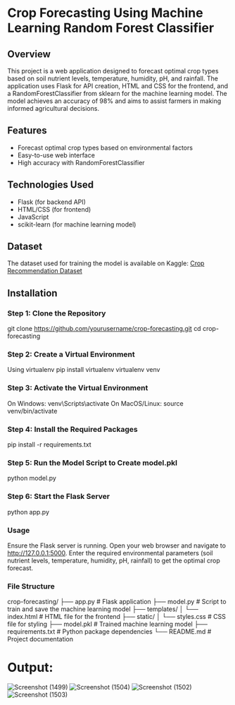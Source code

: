 # Crop Forecasting Using Machine Learning Random Forest Classifier

## Overview

This project is a web application designed to forecast optimal crop types based on soil nutrient levels, temperature, humidity, pH, and rainfall. The application uses Flask for API creation, HTML and CSS for the frontend, and a RandomForestClassifier from sklearn for the machine learning model. The model achieves an accuracy of 98% and aims to assist farmers in making informed agricultural decisions.

## Features

- Forecast optimal crop types based on environmental factors
- Easy-to-use web interface
- High accuracy with RandomForestClassifier

## Technologies Used

- Flask (for backend API)
- HTML/CSS (for frontend)
- JavaScript
- scikit-learn (for machine learning model)

## Dataset

The dataset used for training the model is available on Kaggle: [Crop Recommendation Dataset](https://www.kaggle.com/atharvaingle/crop-recommendation-dataset)

## Installation

### Step 1: Clone the Repository

git clone https://github.com/yourusername/crop-forecasting.git
cd crop-forecasting

### Step 2: Create a Virtual Environment
Using virtualenv
pip install virtualenv
virtualenv venv

### Step 3: Activate the Virtual Environment
On Windows:
venv\Scripts\activate
On MacOS/Linux:
source venv/bin/activate

### Step 4: Install the Required Packages
pip install -r requirements.txt

### Step 5: Run the Model Script to Create model.pkl
python model.py

### Step 6: Start the Flask Server
python app.py

### Usage
Ensure the Flask server is running.
Open your web browser and navigate to http://127.0.0.1:5000.
Enter the required environmental parameters (soil nutrient levels, temperature, humidity, pH, rainfall) to get the optimal crop forecast.

### File Structure
crop-forecasting/
├── app.py             # Flask application
├── model.py           # Script to train and save the machine learning model
├── templates/
│   └── index.html     # HTML file for the frontend
├── static/
│   └── styles.css     # CSS file for styling
├── model.pkl          # Trained machine learning model
├── requirements.txt   # Python package dependencies
└── README.md          # Project documentation

# Output:
![Screenshot (1499)](https://user-images.githubusercontent.com/66699500/126384009-d4f43584-7066-4377-912b-2ce16e1bce92.png)
![Screenshot (1504)](https://user-images.githubusercontent.com/66699500/126384063-977c5ac9-583b-4adb-84f0-9bc6c9cc7cec.png)
![Screenshot (1502)](https://user-images.githubusercontent.com/66699500/126384077-3edcacf2-5287-4b1a-b553-e62ff6a08ee4.png)
![Screenshot (1503)](https://user-images.githubusercontent.com/66699500/126384082-3af9d244-fbad-43f0-a9fd-332961a618b8.png)
